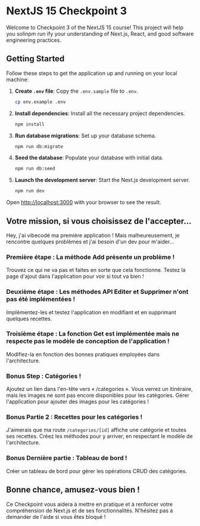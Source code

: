 # NextJS 15 Checkpoint 3

Welcome to Checkpoint 3 of the NextJS 15 course! This project will help you solinpm run ify your understanding of Next.js, React, and good software engineering practices.

## Getting Started

Follow these steps to get the application up and running on your local machine:

1.  **Create `.env` file**: Copy the `.env.sample` file to `.env`.

    ```bash
    cp env.example .env
    ```

2.  **Install dependencies**: Install all the necessary project dependencies.

    ```bash
    npm install
    ```

3.  **Run database migrations**: Set up your database schema.

    ```bash
    npm run db:migrate
    ```

4.  **Seed the database**: Populate your database with initial data.

    ```bash
    npm run db:seed
    ```

5.  **Launch the development server**: Start the Next.js development server.
    ```bash
    npm run dev
    ```

Open [http://localhost:3000](http://localhost:3000) with your browser to see the result.

## Votre mission, si vous choisissez de l'accepter...

Hey, j'ai vibecodé ma première application ! Mais malheureusement, je rencontre quelques problèmes et j'ai besoin d'un dev pour m'aider...

### Première étape : La méthode Add présente un problème !

Trouvez ce qui ne va pas et faites en sorte que cela fonctionne. Testez la page d'ajout dans l'application pour voir si tout va bien !

### Deuxième étape : Les méthodes API Editer et Supprimer n'ont pas été implémentées !

Implémentez-les et testez l'application en modifiant et en supprimant quelques recettes.

### Troisième étape : La fonction Get est implémentée mais ne respecte pas le modèle de conception de l'application !

Modifiez-la en fonction des bonnes pratiques employées dans l'architecture.

### Bonus Step : Catégories !

Ajoutez un lien dans l'en-tête vers « /categories ». Vous verrez un itinéraire, mais les images ne sont pas encore disponibles pour les catégories. Gérer l'application pour ajouter des images pour les catégories !

### Bonus Partie 2 : Recettes pour les catégories !

J'aimerais que ma route `/categories/[id]` affiche une catégorie et toutes ses recettes. Créez les méthodes pour y arriver, en respectant le modèle de l'architecture.

### Bonus Dernière partie : Tableau de bord !

Créer un tableau de bord pour gérer les opérations CRUD des catégories.

## Bonne chance, amusez-vous bien !

Ce Checkpoint vous aidera à mettre en pratique et à renforcer votre compréhension de Next.js et de ses fonctionnalités. N'hésitez pas à demander de l'aide si vous êtes bloqué !
